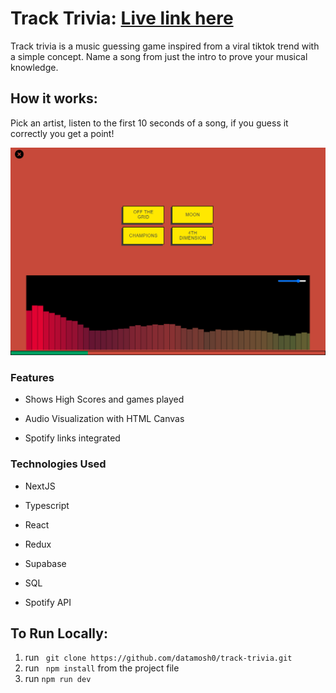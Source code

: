 # Track Trivia: [Live link here](https://track-trivia.vercel.app/)

Track trivia is a music guessing game inspired from a viral tiktok trend with a simple concept. Name a song from just the intro to prove your musical knowledge.

## How it works:

Pick an artist, listen to the first 10 seconds of a song, if you guess it correctly you get a point!

![Alt text](./assets/ss.png "Track Trivia")

### Features

- Shows High Scores and games played

- Audio Visualization with HTML Canvas

- Spotify links integrated

### Technologies Used

- NextJS

- Typescript

- React

- Redux

- Supabase

- SQL

- Spotify API

## To Run Locally:

1. run ` git clone https://github.com/datamosh0/track-trivia.git`
2. run ` npm install` from the project file
3. run `npm run dev`
